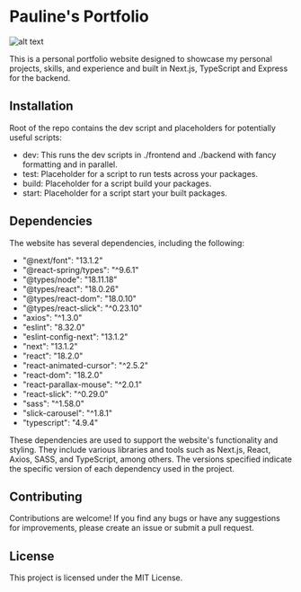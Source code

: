 # Pauline's Portfolio #

![alt text](https://i.imgur.com/G59gLeE.jpg)

This is a personal portfolio website designed to showcase my personal projects, skills, and experience and built in Next.js, TypeScript and Express for the backend.

## Installation ##
Root of the repo contains the dev script and placeholders for potentially useful scripts:

- dev: This runs the dev scripts in ./frontend and ./backend with fancy formatting and in parallel.
- test: Placeholder for a script to run tests across your packages.
- build: Placeholder for a script build your packages.
- start: Placeholder for a script start your built packages.

## Dependencies ##
The website has several dependencies, including the following:
- "@next/font": "13.1.2"
- "@react-spring/types": "^9.6.1"
- "@types/node": "18.11.18"
- "@types/react": "18.0.26"
- "@types/react-dom": "18.0.10"
- "@types/react-slick": "^0.23.10"
- "axios": "^1.3.0"
- "eslint": "8.32.0"
- "eslint-config-next": "13.1.2"
- "next": "13.1.2"
- "react": "18.2.0"
- "react-animated-cursor": "^2.5.2"
- "react-dom": "18.2.0"
- "react-parallax-mouse": "^2.0.1"
- "react-slick": "^0.29.0"
- "sass": "^1.58.0"
- "slick-carousel": "^1.8.1"
- "typescript": "4.9.4"

These dependencies are used to support the website's functionality and styling. They include various libraries and tools such as Next.js, React, Axios, SASS, and TypeScript, among others. The versions specified indicate the specific version of each dependency used in the project.

## Contributing ##
Contributions are welcome! If you find any bugs or have any suggestions for improvements, please create an issue or submit a pull request.

## License ##
This project is licensed under the MIT License.
